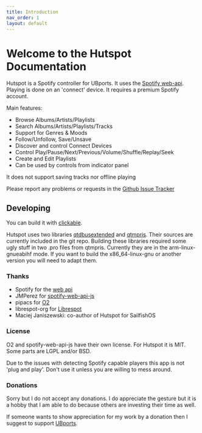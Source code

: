```yaml
---
title: Introduction
nav_order: 1
layout: default
---
```

#  Welcome to the Hutspot Documentation
Hutspot is a Spotify controller for UBports. It uses the [Spotify web-api](https://developer.spotify.com/documentation/web-api/). Playing is done on an 'connect' device. It requires a premium Spotify account. 

Main features:

 * Browse Albums/Artists/Playlists
 * Search Albums/Artists/Playlists/Tracks
 * Support for Genres & Moods
 * Follow/Unfollow, Save/Unsave
 * Discover and control Connect Devices
 * Control Play/Pause/Next/Previous/Volume/Shuffle/Replay/Seek
 * Create and Edit Playlists
 * Can be used by controls from indicator panel

It does not support saving tracks nor offline playing

Please report any problems or requests in the [Github Issue Tracker](https://github.com/wdehoog/hutspot-ubports/issues)

## Developing
You can build it with [clickable](http://clickable.bhdouglass.com/en/latest/).

Hutspot uses two libraries [qtdbusextended](https://github.com/nemomobile/qtdbusextended) and [qtmpris](https://git.merproject.org/mer-core/qtmpris). Their sources are currently included in the git repo. Building these libraries required some ugly stuff in two .pro files from qtmpris.
Currently they are in the arm-linux-gnueabihf mode. If you want to build the x86_64-linux-gnu or another version you will need to adapt them.

### Thanks
 * Spotify for the [web api](https://developer.spotify.com/documentation/web-api/)
 * JMPerez for [spotify-web-api-js](https://github.com/JMPerez/spotify-web-api-js)
 * pipacs for [O2](https://github.com/pipacs/o2)
 * librespot-org for [Librespot](https://github.com/librespot-org/librespot)
 * Maciej Janiszewski: co-author of Hutspot for SailfishOS

### License
O2 and spotify-web-api-js have their own license. For Hutspot it is MIT. Some parts are LGPL and/or BSD.

Due to the issues with detecting Spotify capable players this app is not 'plug and play'. Don't use it unless you are willing to mess around.

### Donations
Sorry but I do not accept any donations. I do appreciate the gesture but it is a hobby that I am able to do because others are investing their time as well.

If someone wants to show appreciation for my  work by a donation then I suggest to support [UBports](https://ubports.com/donate).

